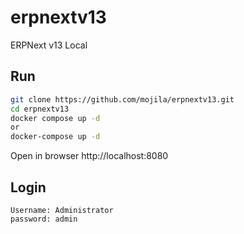 # erpnextv13
ERPNext v13 Local

## Run
```sh
git clone https://github.com/mojila/erpnextv13.git
cd erpnextv13
docker compose up -d
or
docker-compose up -d
```
Open in browser http://localhost:8080

## Login
```
Username: Administrator
password: admin
```
